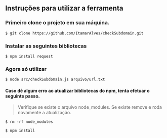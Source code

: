 ## Instruções para utilizar a ferramenta

### Primeiro clone o projeto em sua máquina.
```shell
$ git clone https://github.com/ItamarAlves/checkSubdomain.git
```

### Instalar as seguintes bibliotecas
```shell
$ npm install request
```

### Agora só utilizar
```shell
$ node src/checkSubdomain.js arquivo/url.txt
```

#### Caso dê algum erro ao atualizar bibliotecas do npm, tenta efetuar o seguinte passo.
> Verifique se existe o arquivo node_modules.
> Se existe remove e roda novamente a atualização.

```shell
$ rm -rf node_modules

$ npm install

```